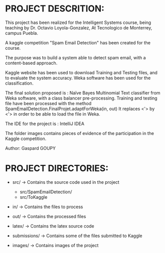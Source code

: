 # PROJECT DESCRITION:
This project has been realized for the Intelligent Systems course, being teaching by Dr. Octavio Loyola-Gonzalez, 
At Tecnologico de Monterrey, campus Puebla.

A kaggle competition "Spam Email Detection" has been created for the course.

The purpose was to build a system able to detect spam email, with a content-based approach.

Kaggle website has been used to download Training and Testing files, and to evaluate the system accuracy.
Weka software has been used for the classification. 

The final solution proposed is :
Naïve Bayes Multinomial Text classifier from Weka software, with a class balancer pre-processing.
Training and testing file have been processed with the method SpamEmailDetection.FinalProjet.adaptForWeka(in, out)
It replaces <'> by <\'> in order to be able to load the file in Weka. 

The IDE for the project is : IntelliJ IDEA

The folder images contains pieces of evidence of the participation in the Kaggle competition.

Author: Gaspard GOUPY


# PROJECT DIRECTORIES:
- src/
-> Contains the source code used in the project
	* src/SpamEmailDetection/
	* src/ToKaggle
	
- in/
-> Contains the files to process

- out/
-> Contains the processed files

- latex/
-> Contains the latex source code

- submissions/
-> Contains some of the files submitted to Kaggle

- images/
-> Contains images of the project

